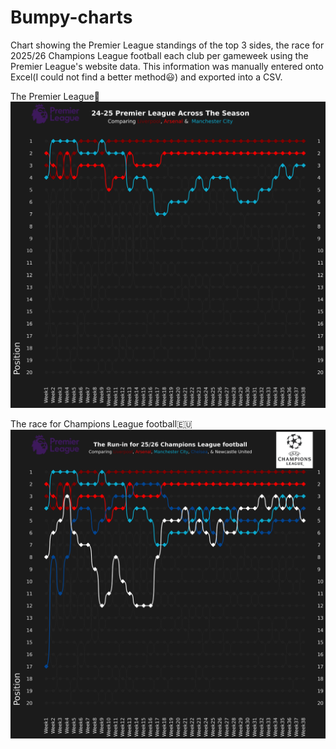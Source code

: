 # Bumpy-charts
Chart showing the Premier League standings of the top 3 sides, the race for 2025/26 Champions League football each club per gameweek using the Premier League's website data. This information was manually entered onto Excel(I could not find a better method😃) and exported into a CSV.

The Premier League🏴󠁧󠁢󠁥󠁮󠁧󠁿
![image_alt](https://github.com/Siphe247/Bumpy-charts/blob/cda82bcd03086ef1a61d212f98afa046420ae0ca/Premier%20League%2024-25%20bumpy%20chart.png)

The race for Champions League football🇪🇺
![iamge_alt](https://github.com/Siphe247/Bumpy-charts/blob/88873b3ff47dcf2e5684b861bc3745ea8dc648ef/Premier%20League%2024-25%20top%205%20bumpy%20chart.png)
